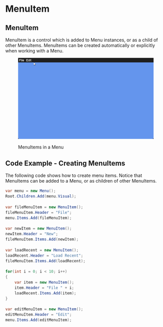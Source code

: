 # MenuItem

## MenuItem

MenuItem is a control which is added to Menu instances, or as a child of other MenuItems. MenuItems can be created automatically or explicitly when working with a Menu.

<figure><img src="../../../../.gitbook/assets/20_15 41 52.gif" alt=""><figcaption><p>MenuItems in a Menu</p></figcaption></figure>

## Code Example - Creating MenuItems

The following code shows how to create menu items. Notice that MenuItems can be added to a Menu, or as children of other MenuItems.

```csharp
var menu = new Menu();
Root.Children.Add(menu.Visual);

var fileMenuItem = new MenuItem();
fileMenuItem.Header = "File";
menu.Items.Add(fileMenuItem);

var newItem = new MenuItem();
newItem.Header = "New";
fileMenuItem.Items.Add(newItem);

var loadRecent = new MenuItem();
loadRecent.Header = "Load Recent";
fileMenuItem.Items.Add(loadRecent);

for(int i = 0; i < 10; i++)
{
    var item = new MenuItem();
    item.Header = "File " + i;
    loadRecent.Items.Add(item);
}

var editMenuItem = new MenuItem();
editMenuItem.Header = "Edit";
menu.Items.Add(editMenuItem);
```
